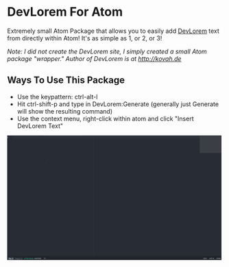 # DevLorem For Atom

Extremely small Atom Package that allows you to easily add [DevLorem](https://devlorem.kovah.de/p)
text from directly within Atom!  It's as simple as 1, or 2, or 3!

*Note: I did not create the DevLorem site, I simply created a small Atom package "wrapper."  Author of DevLorem is at http://kovah.de*

## Ways To Use This Package

* Use the keypattern: ctrl-alt-l
* Hit ctrl-shift-p and type in DevLorem:Generate (generally just Generate will show the resulting command)
* Use the context menu, right-click within atom and click "Insert DevLorem Text"

![Using The DevLorem Package](devlorem.gif)
